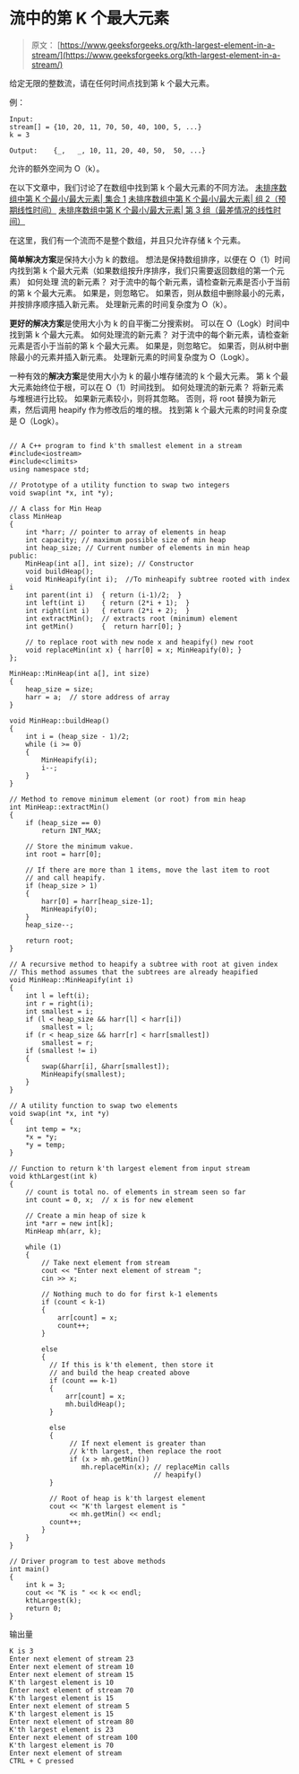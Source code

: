 # 流中的第 K 个最大元素

> 原文： [https://www.geeksforgeeks.org/kth-largest-element-in-a-stream/](https://www.geeksforgeeks.org/kth-largest-element-in-a-stream/)

给定无限的整数流，请在任何时间点找到第 k 个最大元素。

例：

```
Input:
stream[] = {10, 20, 11, 70, 50, 40, 100, 5, ...}
k = 3

Output:    {_,   _, 10, 11, 20, 40, 50,  50, ...}
```

允许的额外空间为 O（k）。



在以下文章中，我们讨论了在数组中找到第 k 个最大元素的不同方法。
[未排序数组中第 K 个最小/最大元素| 集合 1](https://www.geeksforgeeks.org/kth-smallestlargest-element-unsorted-array/)
[未排序数组中第 K 个最小/最大元素| 组 2（预期线性时间）](https://www.geeksforgeeks.org/kth-smallestlargest-element-unsorted-array-set-2-expected-linear-time/)
[未排序数组中第 K 个最小/最大元素| 第 3 组（最差情况的线性时间）](https://www.geeksforgeeks.org/kth-smallestlargest-element-unsorted-array-set-3-worst-case-linear-time/)

在这里，我们有一个流而不是整个数组，并且只允许存储 k 个元素。

**简单解决方案**是保持大小为 k 的数组。 想法是保持数组排序，以便在 O（1）时间内找到第 k 个最大元素（如果数组按升序排序，我们只需要返回数组的第一个元素）
如何处理 流的新元素？
对于流中的每个新元素，请检查新元素是否小于当前的第 k 个最大元素。 如果是，则忽略它。 如果否，则从数组中删除最小的元素，并按排序顺序插入新元素。 处理新元素的时间复杂度为 O（k）。

**更好的解决方案**是使用大小为 k 的自平衡二分搜索树。 可以在 O（Logk）时间中找到第 k 个最大元素。
如何处理流的新元素？
对于流中的每个新元素，请检查新元素是否小于当前的第 k 个最大元素。 如果是，则忽略它。 如果否，则从树中删除最小的元素并插入新元素。 处理新元素的时间复杂度为 O（Logk）。

一种有效的**解决方案**是使用大小为 k 的最小堆存储流的 k 个最大元素。 第 k 个最大元素始终位于根，可以在 O（1）时间找到。
如何处理流的新元素？
将新元素与堆根进行比较。 如果新元素较小，则将其忽略。 否则，将 root 替换为新元素，然后调用 heapify 作为修改后的堆的根。 找到第 k 个最大元素的时间复杂度是 O（Logk）。

```

// A C++ program to find k'th smallest element in a stream 
#include<iostream> 
#include<climits> 
using namespace std; 

// Prototype of a utility function to swap two integers 
void swap(int *x, int *y); 

// A class for Min Heap 
class MinHeap 
{ 
    int *harr; // pointer to array of elements in heap 
    int capacity; // maximum possible size of min heap 
    int heap_size; // Current number of elements in min heap 
public: 
    MinHeap(int a[], int size); // Constructor 
    void buildHeap(); 
    void MinHeapify(int i);  //To minheapify subtree rooted with index i 
    int parent(int i)  { return (i-1)/2;  } 
    int left(int i)    { return (2*i + 1);  } 
    int right(int i)   { return (2*i + 2);  } 
    int extractMin();  // extracts root (minimum) element 
    int getMin()       {  return harr[0]; } 

    // to replace root with new node x and heapify() new root 
    void replaceMin(int x) { harr[0] = x; MinHeapify(0); } 
}; 

MinHeap::MinHeap(int a[], int size) 
{ 
    heap_size = size; 
    harr = a;  // store address of array 
} 

void MinHeap::buildHeap() 
{ 
    int i = (heap_size - 1)/2; 
    while (i >= 0) 
    { 
        MinHeapify(i); 
        i--; 
    } 
} 

// Method to remove minimum element (or root) from min heap 
int MinHeap::extractMin() 
{ 
    if (heap_size == 0) 
        return INT_MAX; 

    // Store the minimum vakue. 
    int root = harr[0]; 

    // If there are more than 1 items, move the last item to root 
    // and call heapify. 
    if (heap_size > 1) 
    { 
        harr[0] = harr[heap_size-1]; 
        MinHeapify(0); 
    } 
    heap_size--; 

    return root; 
} 

// A recursive method to heapify a subtree with root at given index 
// This method assumes that the subtrees are already heapified 
void MinHeap::MinHeapify(int i) 
{ 
    int l = left(i); 
    int r = right(i); 
    int smallest = i; 
    if (l < heap_size && harr[l] < harr[i]) 
        smallest = l; 
    if (r < heap_size && harr[r] < harr[smallest]) 
        smallest = r; 
    if (smallest != i) 
    { 
        swap(&harr[i], &harr[smallest]); 
        MinHeapify(smallest); 
    } 
} 

// A utility function to swap two elements 
void swap(int *x, int *y) 
{ 
    int temp = *x; 
    *x = *y; 
    *y = temp; 
} 

// Function to return k'th largest element from input stream 
void kthLargest(int k) 
{ 
    // count is total no. of elements in stream seen so far 
    int count = 0, x;  // x is for new element 

    // Create a min heap of size k 
    int *arr = new int[k]; 
    MinHeap mh(arr, k); 

    while (1) 
    { 
        // Take next element from stream 
        cout << "Enter next element of stream "; 
        cin >> x; 

        // Nothing much to do for first k-1 elements 
        if (count < k-1) 
        { 
            arr[count] = x; 
            count++; 
        } 

        else
        { 
          // If this is k'th element, then store it 
          // and build the heap created above 
          if (count == k-1) 
          { 
              arr[count] = x; 
              mh.buildHeap(); 
          } 

          else
          { 
               // If next element is greater than  
               // k'th largest, then replace the root 
               if (x > mh.getMin()) 
                  mh.replaceMin(x); // replaceMin calls  
                                    // heapify() 
          } 

          // Root of heap is k'th largest element 
          cout << "K'th largest element is "
               << mh.getMin() << endl; 
          count++; 
        } 
    } 
} 

// Driver program to test above methods 
int main() 
{ 
    int k = 3; 
    cout << "K is " << k << endl; 
    kthLargest(k); 
    return 0; 
} 

```

输出量

```
K is 3
Enter next element of stream 23
Enter next element of stream 10
Enter next element of stream 15
K'th largest element is 10
Enter next element of stream 70
K'th largest element is 15
Enter next element of stream 5
K'th largest element is 15
Enter next element of stream 80
K'th largest element is 23
Enter next element of stream 100
K'th largest element is 70
Enter next element of stream
CTRL + C pressed
```

